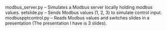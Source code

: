 modbus_server.py – Simulates a Modbus server locally holding modbus values.
setslide.py – Sends Modbus values (1, 2, 3) to simulate control input.
modbuspptcontrol.py – Reads Modbus values and switches slides in a presentation (The presentation I have is 3 slides).
